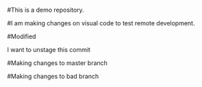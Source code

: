 #This is a demo repository.

#I am making changes on visual code to test remote development.

#Modified

I want to unstage this commit

#Making changes to master branch

#Making changes to bad branch